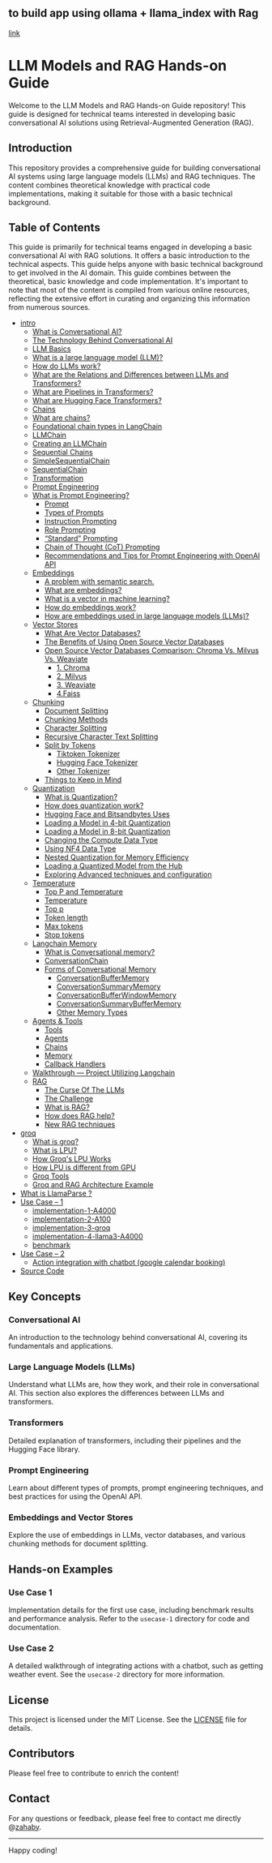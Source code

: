 ## to build app using ollama + llama_index with Rag
[link](https://medium.com/rahasak/build-rag-application-using-a-llm-running-on-local-computer-with-ollama-and-llamaindex-97703153db20)

# LLM Models and RAG Hands-on Guide

Welcome to the LLM Models and RAG Hands-on Guide repository! This guide is designed for technical teams interested in developing basic conversational AI solutions using Retrieval-Augmented Generation (RAG).

## Introduction

This repository provides a comprehensive guide for building conversational AI systems using large language models (LLMs) and RAG techniques. The content combines theoretical knowledge with practical code implementations, making it suitable for those with a basic technical background.



## Table of Contents

This guide is primarily for technical teams engaged in developing a basic conversational AI with RAG solutions. It offers a basic introduction to the technical aspects.
This guide helps anyone with basic technical background to get involved in the AI domain.
This guide combines between the theoretical, basic knowledge and code implementation.
It's important to note that most of the content is compiled from various online resources, reflecting the extensive effort in
curating and organizing this information from numerous sources.

- [intro](https://github.com/zahaby/intro-llm-rag/blob/main/intro.md)
  - [What is Conversational AI?](https://github.com/zahaby/intro-llm-rag/blob/main/intro.md#what-is-conversational-ai)
  - [The Technology Behind Conversational AI](https://github.com/zahaby/intro-llm-rag/blob/main/intro.md#the-technology-behind-conversational-ai)
  - [LLM Basics](https://github.com/zahaby/intro-llm-rag/blob/main/main-aspects/llm-basics.md)
  - [What is a large language model (LLM)? ](https://github.com/zahaby/intro-llm-rag/blob/main/main-aspects/llm-basics.md#what-is-a-large-language-model-llm)
  - [How do LLMs work? ](https://github.com/zahaby/intro-llm-rag/blob/main/main-aspects/llm-basics.md#how-do-llms-work)
  - [What are the Relations and Differences between LLMs and Transformers?](https://github.com/zahaby/intro-llm-rag/blob/main/main-aspects/llm-basics.md#what-are-the-relations-and-differences-between-llms-and-transformers)
  - [What are Pipelines in Transformers? ](https://github.com/zahaby/intro-llm-rag/blob/main/main-aspects/llm-basics.md#what-are-pipelines-in-transformers)
  - [What are Hugging Face Transformers?](https://github.com/zahaby/intro-llm-rag/blob/main/main-aspects/llm-basics.md#what-are-pipelines-in-transformers)
  - [Chains](https://github.com/zahaby/intro-llm-rag/blob/main/main-aspects/chains.md)
  - [What are chains?](https://github.com/zahaby/intro-llm-rag/blob/main/main-aspects/chains.md#what-are-chains)
  - [Foundational chain types in LangChain ](https://github.com/zahaby/intro-llm-rag/blob/main/main-aspects/chains.md#foundational-chain-types-in-langchain)
  - [LLMChain ](https://github.com/zahaby/intro-llm-rag/blob/main/main-aspects/chains.md#llmchain)
  - [Creating an LLMChain](https://github.com/zahaby/intro-llm-rag/blob/main/main-aspects/chains.md#creating-an-llmchain)
  - [Sequential Chains ](https://github.com/zahaby/intro-llm-rag/blob/main/main-aspects/chains.md#equential-chains)
  - [SimpleSequentialChain](https://github.com/zahaby/intro-llm-rag/blob/main/main-aspects/chains.md#simplesequentialchain)
  - [SequentialChain](https://github.com/zahaby/intro-llm-rag/blob/main/main-aspects/chains.md#sequentialchain)
  - [Transformation ](https://github.com/zahaby/intro-llm-rag/blob/main/main-aspects/chains.md#transformation)
  - [Prompt Engineering](https://github.com/zahaby/intro-llm-rag/blob/main/main-aspects/prompt-engineering.md)
  - [What is Prompt Engineering? ](https://github.com/zahaby/intro-llm-rag/blob/main/main-aspects/prompt-engineering.md#what-is-prompt-engineering)
    - [Prompt](https://github.com/zahaby/intro-llm-rag/blob/main/main-aspects/prompt-engineering.md#prompt)
    - [Types of Prompts ](https://github.com/zahaby/intro-llm-rag/blob/main/main-aspects/prompt-engineering.md#types-of-prompts)
    - [Instruction Prompting ](https://github.com/zahaby/intro-llm-rag/blob/main/main-aspects/prompt-engineering.md#instruction-prompting)
    - [Role Prompting ](https://github.com/zahaby/intro-llm-rag/blob/main/main-aspects/prompt-engineering.md#role-prompting)
    - [“Standard” Prompting ](https://github.com/zahaby/intro-llm-rag/blob/main/main-aspects/prompt-engineering.md#standard-prompting)
    - [Chain of Thought (CoT) Prompting](https://github.com/zahaby/intro-llm-rag/blob/main/main-aspects/prompt-engineering.md#chain-of-thought-cot-prompting)
    - [Recommendations and Tips for Prompt Engineering with OpenAI API](https://github.com/zahaby/intro-llm-rag/blob/main/main-aspects/prompt-engineering.md#recommendations-and-tips-for-prompt-engineering-with-openai-api)
  - [Embeddings](https://github.com/zahaby/intro-llm-rag/blob/main/main-aspects/embeddings.md)
    - [A problem with semantic search.](https://github.com/zahaby/intro-llm-rag/blob/main/main-aspects/embeddings.md#a-problem-with-semantic-search)
    - [What are embeddings? ](https://github.com/zahaby/intro-llm-rag/blob/main/main-aspects/embeddings.md#what-are-embeddings)
    - [What is a vector in machine learning?](https://github.com/zahaby/intro-llm-rag/blob/main/main-aspects/embeddings.md#what-is-a-vector-in-machine-learning)
    - [How do embeddings work?](https://github.com/zahaby/intro-llm-rag/blob/main/main-aspects/embeddings.md#how-do-embeddings-work)
    - [How are embeddings used in large language models (LLMs)?](https://github.com/zahaby/intro-llm-rag/blob/main/main-aspects/embeddings.md#how-are-embeddings-used-in-large-language-models-llms)
  - [Vector Stores](https://github.com/zahaby/intro-llm-rag/blob/main/main-aspects/vectorstores.md)
    - [What Are Vector Databases? ](https://github.com/zahaby/intro-llm-rag/blob/main/main-aspects/vectorstores.md#what-are-vector-databases)
    - [The Benefits of Using Open Source Vector Databases](https://github.com/zahaby/intro-llm-rag/blob/main/main-aspects/vectorstores.md#the-benefits-of-using-open-source-vector-databases)
    - [Open Source Vector Databases Comparison: Chroma Vs. Milvus Vs. Weaviate](https://github.com/zahaby/intro-llm-rag/blob/main/main-aspects/vectorstores.md#open-source-vector-databases-comparison-chroma-vs-milvus-vs-weaviate)
      - [1. Chroma ](https://github.com/zahaby/intro-llm-rag/blob/main/main-aspects/vectorstores.md#1-chroma)
      - [2. Milvus](https://github.com/zahaby/intro-llm-rag/blob/main/main-aspects/vectorstores.md#2-milvus)
      - [3. Weaviate](https://github.com/zahaby/intro-llm-rag/blob/main/main-aspects/vectorstores.md#3-weaviate)
      - [4.Faiss](https://github.com/zahaby/intro-llm-rag/blob/main/main-aspects/vectorstores.md#4faiss)
  - [Chunking](https://github.com/zahaby/intro-llm-rag/blob/main/main-aspects/chunking.md)
    - [Document Splitting](https://github.com/zahaby/intro-llm-rag/blob/main/main-aspects/chunking.md#document-splitting)
    - [Chunking Methods ](https://github.com/zahaby/intro-llm-rag/blob/main/main-aspects/chunking.md#chunking-strategies)
    - [Character Splitting ](https://github.com/zahaby/intro-llm-rag/blob/main/main-aspects/chunking.md#character-splitting)
    - [Recursive Character Text Splitting ](https://github.com/zahaby/intro-llm-rag/blob/main/main-aspects/chunking.md#recursive-character-text-splitting)
    - [Split by Tokens](https://github.com/zahaby/intro-llm-rag/blob/main/main-aspects/chunking.md#split-by-tokens)
      - [Tiktoken Tokenizer ](https://github.com/zahaby/intro-llm-rag/blob/main/main-aspects/chunking.md#tiktoken-tokenizer)
      - [Hugging Face Tokenizer](https://github.com/zahaby/intro-llm-rag/blob/main/main-aspects/chunking.md#hugging-face-tokenizer)
      - [Other Tokenizer](https://github.com/zahaby/intro-llm-rag/blob/main/main-aspects/chunking.md#other-tokenizer)
    - [Things to Keep in Mind](https://github.com/zahaby/intro-llm-rag/blob/main/main-aspects/chunking.md#things-to-keep-in-mind)
  - [Quantization ](https://github.com/zahaby/intro-llm-rag/blob/main/main-aspects/quantization.md)
    - [What is Quantization?](https://github.com/zahaby/intro-llm-rag/blob/main/main-aspects/quantization.md#what-is-quantization)
    - [How does quantization work?](https://github.com/zahaby/intro-llm-rag/blob/main/main-aspects/quantization.md#how-does-quantization-work)
    - [Hugging Face and Bitsandbytes Uses](https://github.com/zahaby/intro-llm-rag/blob/main/main-aspects/quantization.md#hugging-face-and-bitsandbytes-uses)
    - [Loading a Model in 4-bit Quantization](https://github.com/zahaby/intro-llm-rag/blob/main/main-aspects/quantization.md#loading-a-model-in-4-bit-quantization)
    - [Loading a Model in 8-bit Quantization](https://github.com/zahaby/intro-llm-rag/blob/main/main-aspects/quantization.md#loading-a-model-in-8-bit-quantization)
    - [Changing the Compute Data Type ](https://github.com/zahaby/intro-llm-rag/blob/main/main-aspects/quantization.md#changing-the-compute-data-type)
    - [Using NF4 Data Type ](https://github.com/zahaby/intro-llm-rag/blob/main/main-aspects/quantization.md#using-nf4-data-type)
    - [Nested Quantization for Memory Efficiency ](https://github.com/zahaby/intro-llm-rag/blob/main/main-aspects/quantization.md#nested-quantization-for-memory-efficiency)
    - [Loading a Quantized Model from the Hub ](https://github.com/zahaby/intro-llm-rag/blob/main/main-aspects/quantization.md#loading-a-quantized-model-from-the-hub)
    - [Exploring Advanced techniques and configuration](https://github.com/zahaby/intro-llm-rag/blob/main/main-aspects/quantization.md#exploring-advanced-techniques-and-configuration)
  - [Temperature   ](https://github.com/zahaby/intro-llm-rag/blob/main/main-aspects/temprature.md)
    - [Top P and Temperature   ](https://github.com/zahaby/intro-llm-rag/blob/main/main-aspects/temprature.md#top-p-and-temperature)
    - [Temperature   ](https://github.com/zahaby/intro-llm-rag/blob/main/main-aspects/temprature.md#temperature)
    - [Top p  ](https://github.com/zahaby/intro-llm-rag/blob/main/main-aspects/temprature.md#top-p)
    - [Token length  ](https://github.com/zahaby/intro-llm-rag/blob/main/main-aspects/temprature.md#token-length)
    - [Max tokens  ](https://github.com/zahaby/intro-llm-rag/blob/main/main-aspects/temprature.md#max-tokens)
    - [Stop tokens  ](https://github.com/zahaby/intro-llm-rag/blob/main/main-aspects/temprature.md#stop-tokens)
  - [Langchain Memory  ](https://github.com/zahaby/intro-llm-rag/blob/main/main-aspects/langchain-memory.md)
    - [What is Conversational memory?  ](https://github.com/zahaby/intro-llm-rag/blob/main/main-aspects/langchain-memory.md#what-is-conversational-memory)
    - [ConversationChain  ](https://github.com/zahaby/intro-llm-rag/blob/main/main-aspects/langchain-memory.md#conversationchain)
    - [Forms of Conversational Memory   ](https://github.com/zahaby/intro-llm-rag/blob/main/main-aspects/langchain-memory.md#forms-of-conversational-memory)
      - [ConversationBufferMemory  ](https://github.com/zahaby/intro-llm-rag/blob/main/main-aspects/langchain-memory.md#conversationbuffermemory)
      - [ConversationSummaryMemory   ](https://github.com/zahaby/intro-llm-rag/blob/main/main-aspects/langchain-memory.md#conversationsummarymemory)
      - [ConversationBufferWindowMemory  ](https://github.com/zahaby/intro-llm-rag/blob/main/main-aspects/langchain-memory.md#conversationbufferwindowmemory)
      - [ConversationSummaryBufferMemory  ](https://github.com/zahaby/intro-llm-rag/blob/main/main-aspects/langchain-memory.md#conversationsummarybuffermemory)
      - [Other Memory Types   ](https://github.com/zahaby/intro-llm-rag/blob/main/main-aspects/langchain-memory.md#other-memory-types)
  - [Agents & Tools  ](https://github.com/zahaby/intro-llm-rag/blob/main/main-aspects/agents-tools.md)
    - [Tools  ](https://github.com/zahaby/intro-llm-rag/blob/main/main-aspects/agents-tools.md#tools)
    - [Agents  ](https://github.com/zahaby/intro-llm-rag/blob/main/main-aspects/agents-tools.md#agents)
    - [Chains  ](https://github.com/zahaby/intro-llm-rag/blob/main/main-aspects/agents-tools.md#chains)
    - [Memory   ](https://github.com/zahaby/intro-llm-rag/blob/main/main-aspects/agents-tools.md#memory)
    - [Callback Handlers ](https://github.com/zahaby/intro-llm-rag/blob/main/main-aspects/agents-tools.md#callback-handlers)
  - [Walkthrough — Project Utilizing Langchain  ](https://github.com/zahaby/intro-llm-rag/blob/main/main-aspects/agents-tools.md#walkthrough--project-utilizing-langchain)
  - [RAG  ](https://github.com/zahaby/intro-llm-rag/blob/main/main-aspects/rag.md)
    - [The Curse Of The LLMs   ](https://github.com/zahaby/intro-llm-rag/blob/main/main-aspects/rag.md#the-curse-of-the-llms)
    - [The Challenge ](https://github.com/zahaby/intro-llm-rag/blob/main/main-aspects/rag.md#the-challenge)
    - [What is RAG?  ](https://github.com/zahaby/intro-llm-rag/blob/main/main-aspects/rag.md#what-is-rag)
    - [How does RAG help?  ](https://github.com/zahaby/intro-llm-rag/blob/main/main-aspects/rag.md#how-does-rag-help)
    - [New RAG techniques   ](https://github.com/zahaby/intro-llm-rag/blob/main/main-aspects/rag.md#%F0%9D%97%A1%F0%9D%97%98%F0%9D%97%AA-%F0%9D%97%A5%F0%9D%97%94%F0%9D%97%9A-%F0%9D%98%81%F0%9D%97%B2%F0%9D%97%B0%F0%9D%97%B5%F0%9D%97%BB%F0%9D%97%B6%F0%9D%97%BE%F0%9D%98%82%F0%9D%97%B2%F0%9D%98%80--)
- [groq  ](https://github.com/zahaby/intro-llm-rag/blob/main/groq/groq.md)
  - [What is groq?   ](https://github.com/zahaby/intro-llm-rag/blob/main/groq/groq.md)
  - [What is LPU?  ](https://github.com/zahaby/intro-llm-rag/blob/main/groq/lpu.md#what-is-lpu)
  - [How Groq's LPU Works  ](https://github.com/zahaby/intro-llm-rag/blob/main/groq/lpu.md#how-groqs-lpu-works)
  - [How LPU is different from GPU   ](https://github.com/zahaby/intro-llm-rag/blob/main/groq/lpu.md#how-lpu-is-different-from-gpu)
  - [Groq Tools   ](https://github.com/zahaby/intro-llm-rag/blob/main/groq/groq-tools.md)
  - [Groq and RAG Architecture Example   ](https://github.com/zahaby/intro-llm-rag/blob/main/groq/groq-rag.md)
- [What is LlamaParse ?  ](https://github.com/zahaby/intro-llm-rag/blob/main/llama-parsing/llama-parser.md)
- [Use Case – 1   ](https://github.com/zahaby/intro-llm-rag/blob/main/usecase-1/implementation-1-A4000.md)
  - [implementation-1-A4000   ](https://github.com/zahaby/intro-llm-rag/blob/main/usecase-1/implementation-1-A4000.md#code-implementation)
  - [implementation-2-A100   ](https://github.com/zahaby/intro-llm-rag/blob/main/usecase-1/implementation-2-A100.md)
  - [implementation-3-groq  ](https://github.com/zahaby/intro-llm-rag/blob/main/usecase-1/implementation-3-groq.md)
  - [implementation-4-llama3-A4000  ](https://github.com/zahaby/intro-llm-rag/blob/main/usecase-1/implementation-4-llama3-A4000.md)
  - [benchmark](https://github.com/zahaby/intro-llm-rag/blob/main/usecase-1/benchmark.md)
- [Use Case – 2   ](https://github.com/zahaby/intro-llm-rag/blob/main/usecase-2/google-calendar.md)
  - [Action integration with chatbot (google calendar booking)  ](https://github.com/zahaby/intro-llm-rag/blob/main/usecase-2/google-calendar.md#code-implementation)
- [Source Code  ](https://github.com/zahaby/intro-llm-rag/tree/main/sourcecode)


## Key Concepts

### Conversational AI

An introduction to the technology behind conversational AI, covering its fundamentals and applications.

### Large Language Models (LLMs)

Understand what LLMs are, how they work, and their role in conversational AI. This section also explores the differences between LLMs and transformers.

### Transformers

Detailed explanation of transformers, including their pipelines and the Hugging Face library.

### Prompt Engineering

Learn about different types of prompts, prompt engineering techniques, and best practices for using the OpenAI API.

### Embeddings and Vector Stores

Explore the use of embeddings in LLMs, vector databases, and various chunking methods for document splitting.

## Hands-on Examples

### Use Case 1

Implementation details for the first use case, including benchmark results and performance analysis. Refer to the `usecase-1` directory for code and documentation.

### Use Case 2

A detailed walkthrough of integrating actions with a chatbot, such as getting weather event. See the `usecase-2` directory for more information.


## License

This project is licensed under the MIT License. See the [LICENSE](LICENSE.md) file for details.

## Contributors

Please feel free to contribute to enrich the content! 

## Contact

For any questions or feedback, please feel free to contact me directly @[zahaby](https://www.linkedin.com/in/zahaby/).

---

Happy coding!
